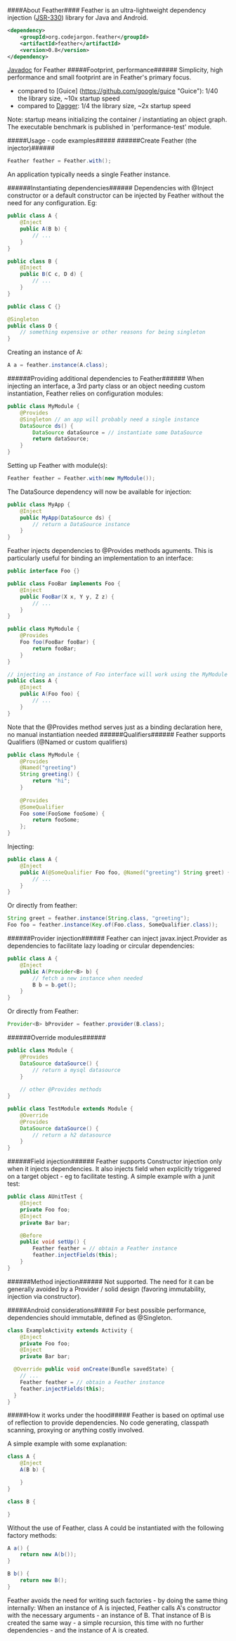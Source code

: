 ####About Feather####
Feather is an ultra-lightweight dependency injection ([JSR-330](https://jcp.org/en/jsr/detail?id=330 "JSR-330"))
library for Java and Android.
```xml
<dependency>
    <groupId>org.codejargon.feather</groupId>
    <artifactId>feather</artifactId>
    <version>0.8</version>
</dependency>
```
[Javadoc](http://zsoltherpai.github.io/feather/apidocs-0.8 "Javadoc") for Feather
#####Footprint, performance######
Simplicity, high performance and small footprint are in Feather's primary focus.
- compared to [Guice] (https://github.com/google/guice "Guice"): 1/40 the library size, ~10x startup speed
- compared to [Dagger](http://square.github.io/dagger): 1/4 the library size, ~2x startup speed

Note: startup means initializing the container / instantiating an object graph. The executable benchmark is published 
in 'performance-test' module.

#####Usage - code examples#####
######Create Feather (the injector)######
```java
Feather feather = Feather.with();
```
An application typically needs a single Feather instance.

######Instantiating dependencies######
Dependencies with @Inject constructor or a default constructor can be injected by Feather without the need for
any configuration. Eg:
```java
public class A {
    @Inject
    public A(B b) {
        // ...
    }
}

public class B {
    @Inject
    public B(C c, D d) {
        // ...
    }
}

public class C {}

@Singleton
public class D {
    // something expensive or other reasons for being singleton
}
```
Creating an instance of A:
```java
A a = feather.instance(A.class);
```
######Providing additional dependencies to Feather######
When injecting an interface, a 3rd party class or an object needing custom instantiation, Feather relies on configuration modules:
```java
public class MyModule {
    @Provides
    @Singleton // an app will probably need a single instance 
    DataSource ds() {
        DataSource dataSource = // instantiate some DataSource
        return dataSource;
    }
}
```

Setting up Feather with module(s):
```java
Feather feather = Feather.with(new MyModule());
```
The DataSource dependency will now be available for injection:
```java
public class MyApp {
    @Inject 
    public MyApp(DataSource ds) {
        // return a DataSource instance
    }
}
```
Feather injects dependencies to @Provides methods aguments. This is particularly useful for binding an implementation
to an interface:
```java
public interface Foo {}

public class FooBar implements Foo {
    @Inject
    public FooBar(X x, Y y, Z z) {
        // ...
    }
}

public class MyModule {
    @Provides
    Foo foo(FooBar fooBar) {
        return fooBar;
    }
}

// injecting an instance of Foo interface will work using the MyModule above:
public class A {
    @Inject
    public A(Foo foo) {
        // ...
    }
}
```
Note that the @Provides method serves just as a binding declaration here, no manual instantiation needed
######Qualifiers######
Feather supports Qualifiers (@Named or custom qualifiers)
```java
public class MyModule {
    @Provides
    @Named("greeting")
    String greeting() {
        return "hi";
    }
        
    @Provides
    @SomeQualifier
    Foo some(FooSome fooSome) {
        return fooSome;
    };
}
```
Injecting:
```java
public class A {
    @Inject
    public A(@SomeQualifier Foo foo, @Named("greeting") String greet) {
        // ...
    }
}
```
Or directly from feather:
```java
String greet = feather.instance(String.class, "greeting");
Foo foo = feather.instance(Key.of(Foo.class, SomeQualifier.class));
```
######Provider injection######
Feather can inject javax.inject.Provider as dependencies to facilitate lazy loading or circular dependencies:
```java
public class A {
    @Inject
    public A(Provider<B> b) {
        // fetch a new instance when needed
        B b = b.get();
    }
}
```
Or directly from Feather:
```java
Provider<B> bProvider = feather.provider(B.class);
```
######Override modules######
```java
public class Module {
    @Provides
    DataSource dataSource() {
        // return a mysql datasource
    }
    
    // other @Provides methods
}

public class TestModule extends Module {
    @Override
    @Provides
    DataSource dataSource() {
        // return a h2 datasource
    }
}
```
######Field injection######
Feather supports Constructor injection only when it injects dependencies. It also injects field when 
explicitly triggered on a target object - eg to facilitate testing. A simple example with a junit test:
```java
public class AUnitTest {
    @Inject
    private Foo foo;
    @Inject
    private Bar bar;

    @Before
    public void setUp() {
        Feather feather = // obtain a Feather instance
        feather.injectFields(this);
    }
}
```
######Method injection######
Not supported. The need for it can be generally avoided by a Provider / solid design (favoring immutability, injection via constructor).

#####Android considerations#####
For best possible performance, dependencies should immutable, defined as @Singleton.
```java
class ExampleActivity extends Activity {
    @Inject
    private Foo foo;
    @Inject
    private Bar bar;

  @Override public void onCreate(Bundle savedState) {
    // ...
    Feather feather = // obtain a Feather instance
    feather.injectFields(this);
  }
}
```
#####How it works under the hood#####
Feather is based on optimal use of reflection to provide dependencies. No code generating, classpath scanning, proxying or anything
costly involved.

A simple example with some explanation:
```java
class A {
    @Inject
    A(B b) {

    }
}

class B {

}
```
Without the use of Feather, class A could be instantiated with the following factory methods:
```java
A a() {
    return new A(b());
}

B b() {
    return new B();
}
```
Feather avoids the need for writing such factories - by doing the same thing internally: When an instance of A is injected,
Feather calls A's constructor with the necessary arguments - an instance of B. That instance of B is created the same way 
\- a simple recursion, this time with no further dependencies \- and the instance of A is created.

